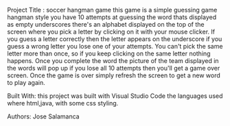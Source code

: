 Project Title :
soccer hangman game
this game is a simple guessing game hangman style you have 10 attempts at guessing the word thats displayed as empty underscores there's an alphabet displayed on the top of the screen where you pick a letter by clicking on it with your mouse clicker. If you guess a letter correctly then the letter appears on the underscore if you guess a wrong letter you lose one of your attempts. You can't pick the same letter more than once, so if you keep clicking on the same letter nothing happens. Once you complete the word the picture of the team displayed in the words will pop up if you lose all 10 attempts then you'll get a game over screen. Once the game is over simply refresh the screen to get a new word to play again.

Built With:
this project was built with Visual Studio Code the languages used where html,java, with some css styling.

Authors: Jose Salamanca


